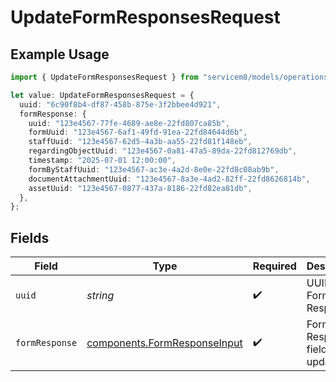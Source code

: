 # UpdateFormResponsesRequest

## Example Usage

```typescript
import { UpdateFormResponsesRequest } from "servicem8/models/operations";

let value: UpdateFormResponsesRequest = {
  uuid: "6c90f8b4-df87-458b-875e-3f2bbee4d921",
  formResponse: {
    uuid: "123e4567-77fe-4689-ae8e-22fd807ca85b",
    formUuid: "123e4567-6af1-49fd-91ea-22fd84644d6b",
    staffUuid: "123e4567-62d5-4a3b-aa55-22fd81f148eb",
    regardingObjectUuid: "123e4567-0a81-47a5-89da-22fd812769db",
    timestamp: "2025-07-01 12:00:00",
    formByStaffUuid: "123e4567-ac3e-4a2d-8e0e-22fd8c08ab9b",
    documentAttachmentUuid: "123e4567-8a3e-4ad2-82ff-22fd8626814b",
    assetUuid: "123e4567-0877-437a-8186-22fd82ea81db",
  },
};
```

## Fields

| Field                                                                        | Type                                                                         | Required                                                                     | Description                                                                  |
| ---------------------------------------------------------------------------- | ---------------------------------------------------------------------------- | ---------------------------------------------------------------------------- | ---------------------------------------------------------------------------- |
| `uuid`                                                                       | *string*                                                                     | :heavy_check_mark:                                                           | UUID of the Form Response                                                    |
| `formResponse`                                                               | [components.FormResponseInput](../../models/components/formresponseinput.md) | :heavy_check_mark:                                                           | Form Response fields to update                                               |